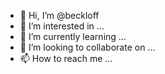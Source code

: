- 👋 Hi, I’m @beckloff
- 👀 I’m interested in ...
- 🌱 I’m currently learning ...
- 💞️ I’m looking to collaborate on ...
- 📫 How to reach me ...

<!---
beckloff/beckloff is a ✨ special ✨ repository because its `README.md` (this file) appears on your GitHub profile.
You can click the Preview link to take a look at your changes.
--->

